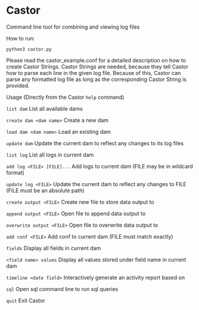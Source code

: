# Castor
Command line tool for combining and viewing log files

How to run:
```
python3 castor.py
```

Please read the castor_example.conf for a detailed description on how to create Castor Strings. Castor Strings are needed, because they tell Castor how to parse each line in the given log file. Because of this, Castor can parse any formatted log file as long as the corresponding Castor String is provided.

Usage (Directly from the Castor `help` command)

`list dam` List all available dams

`create dam <dam name>` Create a new dam

`load dam <dam name>` Load an existing dam

`update dam` Update the current dam to reflect any changes to its log files

`list log` List all logs in current dam

`add log <FILE> [FILE]...` Add logs to current dam (FILE may be in wildcard format)

`update log <FILE>`	Update the current dam to reflect any changes to FILE (FILE must be an absolute path)

`create output <FILE>` Create new file to store data output to

`append output <FILE>` Open file to append data output to

`overwrite output <FILE>` Open file to overwrite data output to

`add conf <FILE>` Add conf to current dam (FILE must match exactly)

`fields` Display all fields in current dam

`<field name> values` Display all values stored under field name in current dam

`timeline <date field>` Interactively generate an activity report based on <date field>

`sql` Open sql command line to run sql queries

`quit` Exit Castor

